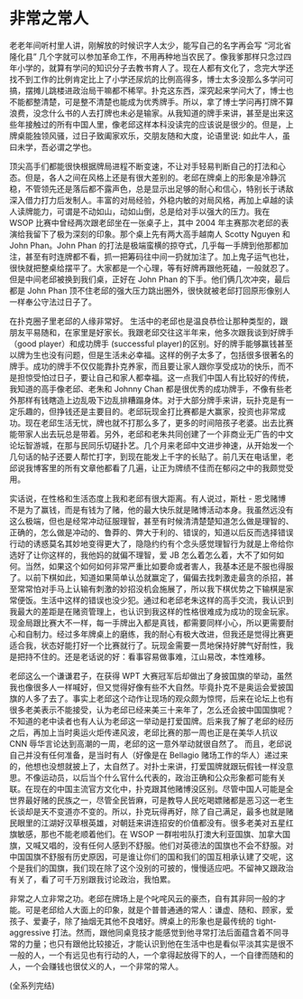# 非常之常人

老老年间听村里人讲，刚解放的时候识字人太少，能写自己的名字再会写 “河北省隆化县” 几个字就可以参加革命工作，不用再种地当农民了。像我爹那样只念过四年小学的，就算有学问的知识分子去教书育人了。现在人都有文化了，念完大学还找不到工作的比例肯定比上了小学还尿炕的比例高得多，博士太多没那么多学问可搞，摆摊儿跳楼进政治局干嘛都不稀罕。扑克这东西，深究起来学问大了，博士也不能都整清楚，可是整不清楚也能成为优秀牌手。所以，拿了博士学问再打牌不算浪费，没念什么书的人去打牌也未必是输家。从我知道的牌手来讲，甚至是出来这些年接触过的所有中国人里，像老邱这样本科没读完的应该说是很少的。但是，上牌桌能独领风骚，过日子致阖家欢乐，交朋友随和大度，论语里说: 如此牛人，虽曰未学，吾必谓之学也。
 
顶尖高手们都能很快根据牌局进程不断变速，不让对手轻易判断自己的打法和心态。但是，各人之间在风格上还是有很大差别的。老邱在牌桌上的形象是冷静沉稳，不管领先还是落后都不露声色，总是显示出足够的耐心和信心，特别长于诱敌深入借力打力后发制人。丰富的对局经验，外稳内敏的对局风格，再加上卓越的读人读牌能力，可谓是不动如山，动如山倒，总是给对手以强大的压力。我在 WSOP 比赛中曾经两次跟老邱坐在一张桌子上，其中 2004 年主赛那次老邱的表演给我留下了极为深刻的印象。那个桌上先有两大高手越南人 Scotty Nguyen 和 John Phan。John Phan 的打法是极端蛮横的掠夺式，几乎每一手牌到他那都加注，甚至有时连牌都不看，抓一把筹码往中间一扔就加注了。加上鬼子运气也壮，很快就把整桌给摆平了。大家都是一个心理，等有好牌再跟他死磕，一般就忍了。但是中间老邱被换到我们桌，正好在 John Phan 的下手。他们俩几次冲突，最后都是 John Phan 顶不住老邱的强大压力跳出圈外，很快就被老邱打回原形像别人一样奉公守法过日子了。
      
在扑克圈子里老邱的人缘非常好。 生活中的老邱也是温良恭俭让那种类型的，跟朋友平易随和，在家里是好家长。我跟老邱交往这半年来，他多次跟我谈到好牌手（good player）和成功牌手 (successful player)的区别。好的牌手能够赢钱甚至以牌为生也没有问题，但是生活未必幸福。这样的例子太多了，包括很多很著名的牌手。成功的牌手不仅仅能靠扑克养家，而且要让家人跟你享受成功的快乐，而不是担惊受怕过日子，要让自己和家人都幸福。这一点我们中国人有比较好的传统，我知道的高手像老邱、老朱和 Johnny Chan 都是很优秀的成功牌手，不像有些老外那样有钱瞎造上边乱吸下边乱排糟蹋身体。对于大部分牌手来讲，玩扑克是有一定乐趣的，但挣钱还是主要目的。老邱玩现金打比赛都是大赢家，投资也非常成功。现在老邱生活无忧，牌也就不打那么多了，更多的时间陪孩子老婆。出去比赛能带家人出去玩总是带着。另外，老邱和老朱共同创建了一个非商业无广告的中文论坛智游城，在那与民同乐切磋扑艺。几个月来老邱中文进步神速，从开始发一个几句话的帖子还要人帮忙打字，到现在能发上千字的长贴了。前几天在电话里，老邱说我博客里的所有文章他都看了几遍，让正为牌绩不佳而在郁闷之中的我颇觉受用。
 
实话说，在性格和生活态度上我和老邱有很大距离。有人说过，斯杜 - 恩戈赌博不是为了赢钱，而是有钱为了赌，他的最大快乐就是赌博活动本身。我虽然远没有这么极端，但也是经常冲动征服理智，甚至有时候清清楚楚知道怎么做是理智的、正确的，怎么做是冲动的、鲁莽的、弊大于利的、错误的，知道以后反而选择错误行动的诱惑莫名其妙地变得更大了，隐隐约约有个念头感觉理智行为就是上帝给你选好了让你这样的，我他妈的就偏不理智，爱 JB 怎么着怎么着，大不了如何如何。当然，如果这个如何如何非常严重比如要命或者害人，我基本还是不服也得服了。以前下棋如此，知道如果简单认怂就赢定了，偏偏去找刺激走最贪的杀招，甚至常常怕对手马上认输有刺激的妙招没机会施展了，所以我下棋优势之下输棋是家常便饭。生活中这样的错误也没少犯。通过和老邱老朱这样的高手交流，我认识到我最大的差距是在赌资管理上，也认识到我这样的性格很难成为成功的现金玩家。现金局跟比赛大不一样，每一手牌出入都是真钱，都需要同样小心，所以更需要耐心和自制力。经过多年牌桌上的磨练，我的耐心有极大改进，但我还是觉得比赛更适合我，状态好能打好一个比赛就行了。玩现金需要一贯地保持好脾气好耐性，我是把持不住的。还是老话说的好：看事容易做事难，江山易改，本性难移。
 
老邱这么一个谦谦君子，在获得 WPT 大赛冠军后却做出了身披国旗的举动，虽然我也像很多人一样喊好，但又觉得好像有些不大自然。毕竟扑克不是奥运会爱披国旗的人多了去了。事实上老邱这个动作让现场的观众颇为惊愕，后来在论坛上也有很多老美表示不能接受，认为老邱已经来美三十来年了，怎么还会披中国国旗呢？不知道的老中读者也有人认为老邱这一举动是打爱国牌。后来我了解了老邱的经历之后，再加上当时奥运火炬传递风波，老邱比赛的那一周也正是在美华人抗议 CNN 辱华言论达到高潮的一周，老邱的这一意外举动就很自然了。 而且，老邱说自己并没有任何准备，是当时有人（好像是在 Bellagio 赌场工作的华人）递过来的，他想也没想就披上了，太自然了。对扑士来讲，打爱国牌就跟玩假钱一样没意思。不像运动员，以后当个什么官什么代表的，政治正确和公众形象都可能有关联。在现在的中国主流官方文化中，扑克跟其他赌博没区别。尽管中国人可能是全世界最好赌的民族之一，尽管全民皆麻，可是教导人民吃喝嫖赌都是恶习这一老生长谈却是天不变道亦不变的。所以，扑克玩得再好，除了自己满足，最多也就是赌民眼里的江湖好汉草根英雄，对朝廷来讲连招安的价值都没有。很多老美对五星红旗敏感，那也不能老顺着他们。在 WSOP 一群啦啦队打澳大利亚国旗、加拿大国旗，又喊又唱的，没有任何人感到不舒服。他们对英德法的国旗也不会不舒服。对中国国旗不舒服有历史原因，可是谁让你们的国和我们的国互相承认建了交呢，这个是我们的国旗，我们现在除了这个没别的可披的，慢慢适应吧。不留神又跟政治有关了，看了可千万别跟我讨论政治，我怕累。
 
非常之人立非常之功。老邱在牌场上是个叱咤风云的豪杰，自有其非同一般的才能。可是老邱给人大面上的印象，就是个普普通通的常人：谦虚、随和、顾家，爱孩子、爱妻子，除了抽烟无其他不良嗜好。牌桌上的形象也是最传统的 tight-aggressive 打法。然而，跟他同桌竞技才能感觉到他寻常打法后面蕴含着不同寻常的力量；也只有跟他比较接近，才能认识到他在生活中也是看似平淡其实是很不一般的人，一个有远见也有行动的人，一个拿得起放得下的人，一个自律而随和的人，一个会赚钱也很仗义的人，一个非常的常人。

(全系列完结)

